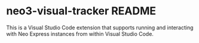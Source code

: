 # neo3-visual-tracker README

This is a Visual Studio Code extension that supports running and interacting with Neo Express instances from within Visual Studio Code.
